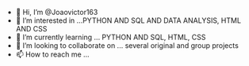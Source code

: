 - 👋 Hi, I’m @Joaovictor163
- 👀 I’m interested in ...PYTHON AND SQL AND DATA ANALYSIS, HTML AND CSS
- 🌱 I’m currently learning ... PYTHON AND SQL, HTML, CSS
- 💞️ I’m looking to collaborate on ... several original and group projects
- 📫 How to reach me ... 

<!---
Joaovictor163/Joaovictor163 is a ✨ special ✨ repository because its `README.md` (this file) appears on your GitHub profile.
You can click the Preview link to take a look at your changes.
--->
